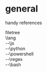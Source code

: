 # general
handy references  


filetree  
\lang  
--\js  
--\python  
--\powershell  
--\regex  
--\bash  

